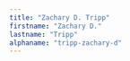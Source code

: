 ```yaml
---
title: "Zachary D. Tripp"
firstname: "Zachary D."
lastname: "Tripp"
alphaname: "tripp-zachary-d"
---
```

